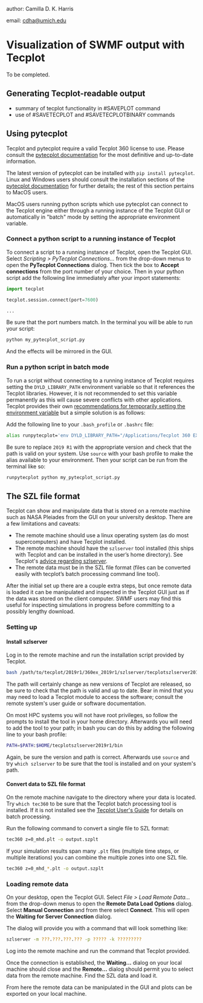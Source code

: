 author: Camilla D. K. Harris

email: cdha@umich.edu

Visualization of SWMF output with Tecplot
=========================================
To be completed.

Generating Tecplot-readable output
----------------------------------
- summary of tecplot functionality in #SAVEPLOT command
- use of #SAVETECPLOT and #SAVETECPLOTBINARY commands

Using pytecplot
---------------
Tecplot and pytecplot require a valid Tecplot 360 license to use. Please
consult the [pytecplot documentation](https://www.tecplot.com/docs/pytecplot/)
for the most definitive and up-to-date information.

The latest version of pytecplot can be installed with `pip install pytecplot`.
Linux and Windows users should consult the installation sections of the
[pytecplot documentation](https://www.tecplot.com/docs/pytecplot/install.html)
for further details; the rest of this section pertains to MacOS users.

MacOS users running python scripts which use pytecplot can connect to the
Tecplot engine either through a running instance of the Tecplot GUI or
automatically in "batch" mode by setting the appropriate environment variable.

### Connect a python script to a running instance of Tecplot

To connect a script to a running instance of Tecplot, open the Tecplot GUI.
Select *Scripting > PyTecplot Connections...* from the drop-down menus to open
the **PyTecplot Connections** dialog. Then tick the box to 
**Accept connections** from the port number of your choice. Then in your python
script add the following line immediately after your import statements:
```python
import tecplot

tecplot.session.connect(port=7600)

...
```
Be sure that the port numbers match.
In the terminal you will be able to run your script:
```bash
python my_pytecplot_script.py
```
And the effects will be mirrored in the GUI.

### Run a python script in batch mode

To run a script without connecting to a running instance of Tecplot requires
setting the `DYLD_LIBRARY_PATH` environment variable so that it references the
Tecplot libraries. However, it is not recommended to set this variable
permanently as this will cause severe conflicts with other applications.
Tecplot provides their own [recommendations for temporarily setting the
environment variable](https://www.tecplot.com/docs/pytecplot/install.html#id22)
but a simple solution is as follows:

Add the following line to your `.bash_profile` or `.bashrc` file:
```bash
alias runpytecplot='env DYLD_LIBRARY_PATH="/Applications/Tecplot 360 EX 2019 R1/Tecplot 360 EX 2019 R1.app/Contents/MacOS/"'
```
Be sure to replace `2019 R1` with the appropriate version and check that the
path is valid on your system. Use `source` with your bash profile to make the
alias available to your environment. Then your script can be run from the
terminal like so:
```bash
runpytecplot python my_pytecplot_script.py
```

The SZL file format
------------------
Tecplot can show and manipulate data that is stored on a remote machine such as
NASA Pleiades from the GUI on your university desktop. There are a few
limitations and caveats:

- The remote machine should use a linux operating system (as do most
  supercomputers) and have Tecplot installed.
- The remote machine should have the `szlserver` tool installed (this ships
  with Tecplot and can be installed in the user’s home directory). See
  Tecplot's [advice regarding szlserver](https://www.tecplot.com/products/szl-server/).
- The remote data must be in the SZL file format (files can be converted easily
  with tecplot’s batch processing command line tool).

After the initial set up there are a couple extra steps, but once remote data
is loaded it can be manipulated and inspected in the Tecplot GUI just as if the
data was stored on the client computer. SWMF users may find this useful for
inspecting simulations in progress before committing to a possibly lengthy
download.

### Setting up

#### Install szlserver

Log in to the remote machine and run the installation script provided by
Tecplot.
```bash
bash /path/to/tecplot/2019r1/360ex_2019r1/szlserver/tecplotszlserver2019r1_linux64.sh
```
The path will certainly change as new versions of Tecplot are released, so be
sure to check that the path is valid and up to date. Bear in mind that you may
need to load a Tecplot module to access the software; consult the remote
system's user guide or software documentation.

On most HPC systems you will not have root privileges, so follow the prompts to
install the tool in your home directory. Afterwards you will need to add the
tool to your path; in bash you can do this by adding the following line to your
bash profile:
```bash
PATH=$PATH:$HOME/tecplotszlserver2019r1/bin
```
Again, be sure the version and path is correct. Afterwards use `source` and try
`which szlserver` to be sure that the tool is installed and on your system's
path.

#### Convert data to SZL file format

On the remote machine navigate to the directory where your data is located. Try
`which tec360` to be sure that the Tecplot batch processing tool is installed.
If it is not installed see the [Tecplot User's Guide](http://download.tecplot.com/360/current/360_users_manual.pdf)
for details on batch processing.

Run the following command to convert a single file to SZL format:
```bash
tec360 z=0_mhd.plt -o output.szplt
```

If your simulation results span many `.plt` files (multiple time steps, or
multiple iterations) you can combine the multiple zones into one SZL file.
```bash
tec360 z=0_mhd_*.plt -o output.szplt
```

### Loading remote data

On your desktop, open the Tecplot GUI. Select *File > Load Remote Data...* from
the drop-down menus to open the **Remote Data Load Options** dialog. Select 
**Manual Connection** and from there select **Connect**. This will open the 
**Waiting for Server Connection** dialog.

The dialog will provide you with a command that will look something like:
```bash
szlserver -m ???.???.???.??? -p ????? -k ?????????
```

Log into the remote machine and run the command that Tecplot provided.

Once the connection is established, the **Waiting...** dialog on your local
machine should close and the **Remote...** dialog should permit you to select
data from the remote machine. Find the SZL data and load it.

From here the remote data can be manipulated in the GUI and plots can be
exported on your local machine.